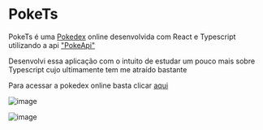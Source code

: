 # PokeTs

PokeTs é uma <a href="https://pt.wikipedia.org/wiki/Lista_de_Pok%C3%A9mon">Pokedex</a> online desenvolvida com React e Typescript utilizando a api <a href="https://pokeapi.co/api/v2/">"PokeApi"</a> 

Desenvolvi essa aplicação com o intuito de estudar um pouco mais sobre Typescript cujo ultimamente tem me atraído bastante

Para acessar a pokedex online basta clicar <a href="">aqui</a>

![image](https://user-images.githubusercontent.com/55189046/103176632-229a7c80-4852-11eb-946b-d9f877a132b0.png)

![image](https://user-images.githubusercontent.com/55189046/103176742-2e3a7300-4853-11eb-9a32-d70699acc8b7.png)

